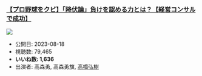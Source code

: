 ### [【プロ野球をクビ】「降伏論」負けを認める力とは？【経営コンサルで成功】](https://www.youtube.com/watch?v=1a-m_uixR6I)
[![](https://img.youtube.com/vi/1a-m_uixR6I/sddefault.jpg)](https://www.youtube.com/watch?v=1a-m_uixR6I)
-   公開日: 2023-08-18
-   視聴数: 79,465
-   **いいね数: 1,636**
-   出演者: 高森勇, 高森勇旗, [高橋弘樹](/rehacq_fan/people/高橋弘樹 "wikilink")
